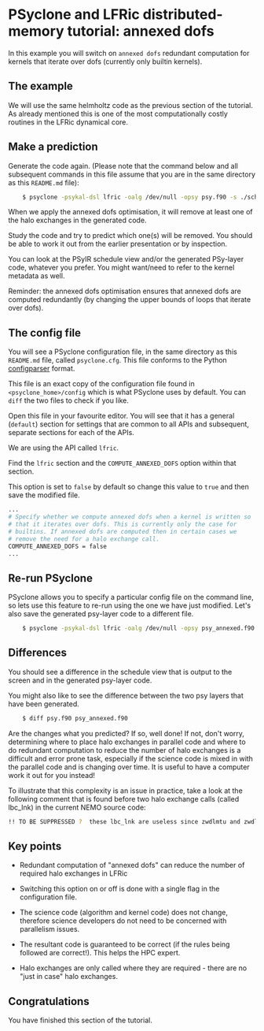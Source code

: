 # PSyclone and LFRic distributed-memory tutorial: annexed dofs #

In this example you will switch on `annexed dofs` redundant computation
for kernels that iterate over dofs (currently only builtin kernels).

## The example ##

We will use the same helmholtz code as the previous section of the
tutorial. As already mentioned this is one of the most computationally
costly routines in the LFRic dynamical core.

## Make a prediction ##

Generate the code again. (Please note that the command below and all
subsequent commands in this file assume that you are in the same
directory as this `README.md` file):

```bash
    $ psyclone -psykal-dsl lfric -oalg /dev/null -opsy psy.f90 -s ./schedule.py ../code/helmholtz_solver_alg_mod.x90
```

When we apply the annexed dofs optimisation, it will remove at least
one of the halo exchanges in the generated code.

Study the code and try to predict which one(s) will be removed. You
should be able to work it out from the earlier presentation or by
inspection.

You can look at the PSyIR schedule view and/or the generated PSy-layer
code, whatever you prefer. You might want/need to refer to the kernel
metadata as well.

Reminder: the annexed dofs optimisation ensures that annexed dofs are
computed redundantly (by changing the upper bounds of loops that
iterate over dofs).

## The config file ##

You will see a PSyclone configuration file, in the same directory as
this `README.md` file, called `psyclone.cfg`. This file conforms to
the Python
[configparser](https://docs.python.org/3/library/configparser.html)
format.

This file is an exact copy of the configuration file found in
`<psyclone_home>/config` which is what PSyclone uses by default. You can
`diff` the two files to check if you like.

Open this file in your favourite editor. You will see that it has a
general (`default`) section for settings that are common to all APIs and
subsequent, separate sections for each of the APIs.

We are using the API called `lfric`.

Find the `lfric` section and the `COMPUTE_ANNEXED_DOFS` option
within that section.

This option is set to `false` by default so change this value to
`true` and then save the modified file.

```bash
...
# Specify whether we compute annexed dofs when a kernel is written so
# that it iterates over dofs. This is currently only the case for
# builtins. If annexed dofs are computed then in certain cases we
# remove the need for a halo exchange call.
COMPUTE_ANNEXED_DOFS = false
...
```

## Re-run PSyclone ##

PSyclone allows you to specify a particular config file on the command
line, so lets use this feature to re-run using the one we have just
modified. Let's also save the generated psy-layer code to a different
file.

```bash
    $ psyclone -psykal-dsl lfric -oalg /dev/null -opsy psy_annexed.f90 -s ./schedule.py ../code/helmholtz_solver_alg_mod.x90 --config psyclone.cfg
```

## Differences ##

You should see a difference in the schedule view that is output to the
screen and in the generated psy-layer code.

You might also like to see the difference between the two psy layers
that have been generated.

```bash
    $ diff psy.f90 psy_annexed.f90
```

Are the changes what you predicted? If so, well done! If not, don't
worry, determining where to place halo exchanges in parallel code and
where to do redundant computation to reduce the number of halo
exchanges is a difficult and error prone task, especially if the
science code is mixed in with the parallel code and is changing over
time. It is useful to have a computer work it out for you instead!

To illustrate that this complexity is an issue in practice, take a
look at the following comment that is found before two halo exchange
calls (called lbc_lnk) in the current NEMO source code:

```bash
!! TO BE SUPPRESSED ?  these lbc_lnk are useless since zwdlmtu and zwdlmtv are defined everywhere !
```

## Key points ##

* Redundant computation of "annexed dofs" can reduce the number of
  required halo exchanges in LFRic

* Switching this option on or off is done with a single flag in the
  configuration file.

* The science code (algorithm and kernel code) does not change,
  therefore science developers do not need to be concerned with
  parallelism issues.

* The resultant code is guaranteed to be correct (if the rules being
  followed are correct!). This helps the HPC expert.

* Halo exchanges are only called where they are required - there are
  no "just in case" halo exchanges.

## Congratulations ##

You have finished this section of the tutorial.
